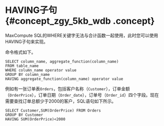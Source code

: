 # HAVING子句 {#concept_zgy_5kb_wdb .concept}

MaxCompute SQL的WHERE关键字无法与合计函数一起使用，此时您可以使用HAVING子句来实现。

命令格式如下。

``` {#codeblock_dt5_pip_rar}
SELECT column_name, aggregate_function(column_name)
FROM table_name
WHERE column_name operator value
GROUP BY column_name
HAVING aggregate_function(column_name) operator value
```

例如有一张订单表`Orders`，包括客户名称（`Customer`），订单金额（`OrderPrice`），订单日期（`Order_date`），订单号（`Order_id`）四个字段。现在需要查找订单总额少于2000的客户，SQL语句如下所示。

``` {#codeblock_hsm_2qs_8x9}
SELECT Customer,SUM(OrderPrice) FROM Orders
GROUP BY Customer
HAVING SUM(OrderPrice)<2000
```

